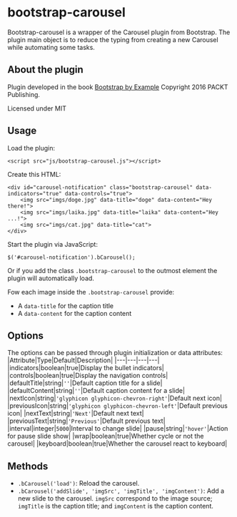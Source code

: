 bootstrap-carousel
==================

Bootstrap-carousel is a wrapper of the Carousel plugin from Bootstrap. The plugin main object is to reduce the typing from creating a new Carousel while automating some tasks.

## About the plugin

Plugin developed in the book [Bootstrap by Example](https://www.packtpub.com/web-development/bootstrap-example)
Copyright 2016 PACKT Publishing.

Licensed under MIT

## Usage

Load the plugin:

    <script src="js/bootstrap-carousel.js"></script>

Create this HTML:

    <div id="carousel-notification" class="bootstrap-carousel" data-indicators="true" data-controls="true">
        <img src="imgs/doge.jpg" data-title="doge" data-content="Hey there!">
        <img src="imgs/laika.jpg" data-title="laika" data-content="Hey ...!">
        <img src="imgs/cat.jpg" data-title="cat">
    </div>

Start the plugin via JavaScript:

    $('#carousel-notification').bCarousel();

Or if you add the class `.bootstrap-carousel` to the outmost element the plugin will automatically load.

Fow each image inside the `.bootstrap-carousel` provide:

 - A `data-title` for the caption title
 - A `data-content` for the caption content

## Options

The options can be passed through plugin initialization or data attributes:
|Attribute|Type|Default|Description|
|---|---|---|---|
|indicators|boolean|true|Display the bullet indicators|
|controls|boolean|true|Display the navigation controls|
|defaultTitle|string|`''`|Default caption title for a slide|
|defaultContent|string|`''`|Default caption content for a slide|
|nextIcon|string|`'glyphicon glyphicon-chevron-right'`|Default next icon|
|previousIcon|string|`'glyphicon glyphicon-chevron-left'`|Default previous icon|
|nextText|string|`'Next'`|Default next text|
|previousText|string|`'Previous'`|Default previous text|
|interval|integer|`5000`|Interval to change slide|
|pause|string|`'hover'`|Action for pause slide show|
|wrap|boolean|true|Whether cycle or not the carousel|
|keyboard|boolean|true|Whether the carousel react to keyboard|

## Methods

- `.bCarousel('load')`: Reload the carousel.
- `.bCarousel('addSlide', 'imgSrc', 'imgTitle', 'imgContent')`: Add a new slide to the carousel. `imgSrc` correspond to the image source; `imgTitle` is the caption title; and `imgContent` is the caption content.
